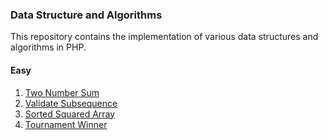 ### Data Structure and Algorithms

This repository contains the implementation of various data structures and algorithms in PHP.

#### Easy
1. [Two Number Sum](./easy/TwoNumberSum.php)
2. [Validate Subsequence](./easy/ValidateSubsequence.php)
3. [Sorted Squared Array](./easy/SortedSquaredArray.php)
4. [Tournament Winner](./easy/TournamentWinner.php)